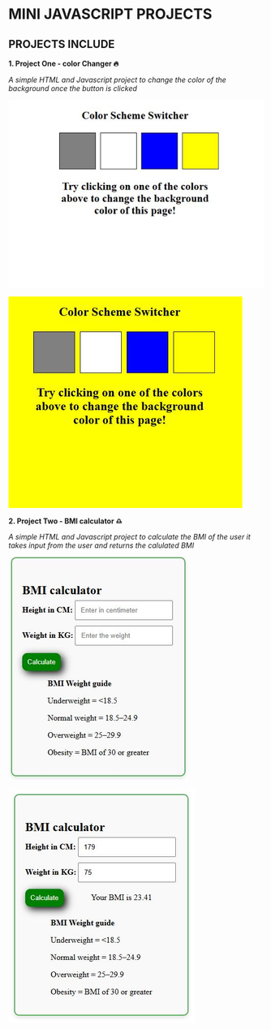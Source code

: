 # MINI JAVASCRIPT PROJECTS

## PROJECTS INCLUDE

**1. Project One - color Changer 🔥**

_A simple HTML and Javascript project to change the color of the background once the button is clicked_ 

![color changer](./images/image1.JPG)

![color changer](./images/image2.JPG)

**2. Project Two - BMI calculator ♎**

_A simple HTML and Javascript project to calculate the BMI of the user it takes input from the user and returns the calulated BMI_ 

![color changer](./images/calc1.JPG)

![color changer](./images/calc2.JPG)
